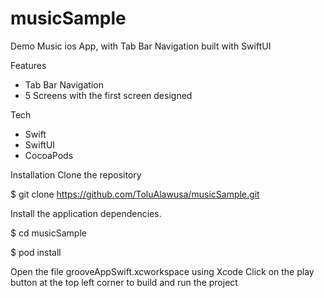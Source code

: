 # musicSample
Demo Music ios App, with Tab Bar Navigation built with SwiftUI

Features
 - Tab Bar Navigation
 - 5 Screens with the first screen designed

Tech
 - Swift
 - SwiftUI
 - CocoaPods
 
Installation
Clone the repository

$ git clone https://github.com/ToluAlawusa/musicSample.git

Install the application dependencies.

$ cd musicSample

$ pod install

Open the file grooveAppSwift.xcworkspace using Xcode Click on the play button at the top left corner to build and run the project
